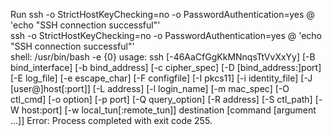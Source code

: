 Run ssh -o StrictHostKeyChecking=no -o PasswordAuthentication=yes @ 'echo "SSH connection successful"'      
  ssh -o StrictHostKeyChecking=no -o PasswordAuthentication=yes @ 'echo "SSH connection successful"'      
  shell: /usr/bin/bash -e {0}
usage: ssh [-46AaCfGgKkMNnqsTtVvXxYy] [-B bind_interface]
           [-b bind_address] [-c cipher_spec] [-D [bind_address:]port]
           [-E log_file] [-e escape_char] [-F configfile] [-I pkcs11]
           [-i identity_file] [-J [user@]host[:port]] [-L address]
           [-l login_name] [-m mac_spec] [-O ctl_cmd] [-o option] [-p port]
           [-Q query_option] [-R address] [-S ctl_path] [-W host:port]
           [-w local_tun[:remote_tun]] destination [command [argument ...]]
Error: Process completed with exit code 255.
